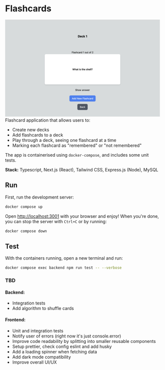 # Flashcards

![Question](screenshots/1.png)
Flashcard application that allows users to:

- Create new decks
- Add flashcards to a deck
- Play through a deck, seeing one flashcard at a time
- Marking each flashcard as "remembered" or "not remembered"

The app is containerised using `docker-compose`, and includes some unit tests.

**Stack:** Typescript, Next.js (React), Tailwind CSS, Express.js (Node), MySQL

## Run

First, run the development server:

```bash
docker compose up
```

Open [http://localhost:3001](http://localhost:3001) with your browser and enjoy!
When you're done, you can stop the server with `Ctrl+C` or by running:
    
```bash
docker compose down
```

## Test
With the containers running, open a new terminal and run:
```bash
docker compose exec backend npm run test -- --verbose
```

### TBD
#### Backend:
- Integration tests
- Add algorithm to shuffle cards

#### Frontend:
- Unit and integration tests
- Notify user of errors (right now it's just console.error)
- Improve code readability by splitting into smaller reusable components
- Setup prettier, check config eslint and add husky
- Add a loading spinner when fetching data
- Add dark mode compatibility
- Improve overall UI/UX
